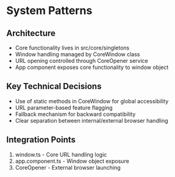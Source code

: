 # System Patterns

## Architecture
- Core functionality lives in src/core/singletons
- Window handling managed by CoreWindow class
- URL opening controlled through CoreOpener service
- App component exposes core functionality to window object

## Key Technical Decisions
- Use of static methods in CoreWindow for global accessibility
- URL parameter-based feature flagging
- Fallback mechanism for backward compatibility
- Clear separation between internal/external browser handling

## Integration Points
1. window.ts - Core URL handling logic
2. app.component.ts - Window object exposure
3. CoreOpener - External browser launching
